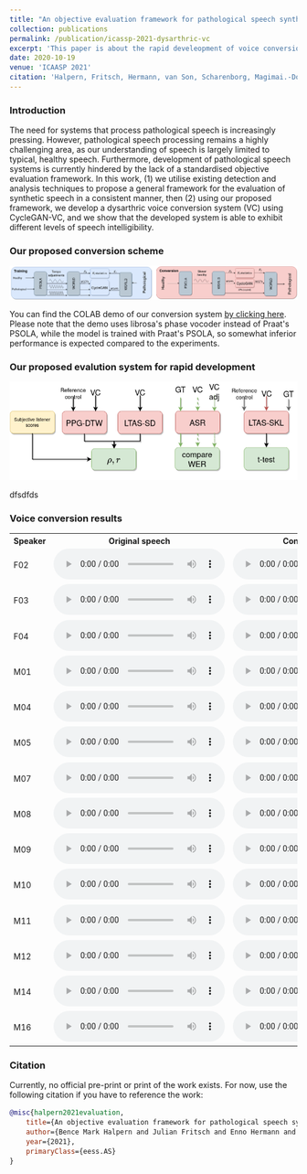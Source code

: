 ```yaml
---
title: "An objective evaluation framework for pathological speech synthesis"
collection: publications
permalink: /publication/icassp-2021-dysarthric-vc
excerpt: 'This paper is about the rapid develeopment of voice conversion for dysarthric speech'
date: 2020-10-19
venue: 'ICAASP 2021'
citation: 'Halpern, Fritsch, Hermann, van Son, Scharenborg, Magimai.-Doss  <i>ICASSP</i>. 1(1).'
---
```


###  Introduction
The need for systems that process pathological speech is increasingly pressing. However, pathological speech processing remains a highly challenging area, as our understanding of speech is largely limited to typical, healthy speech. Furthermore, development of pathological speech systems is currently hindered by the lack of a standardised objective evaluation framework. In this work, (1) we utilise existing detection and analysis techniques to propose a general framework for the evaluation of synthetic speech in a consistent manner, then (2) using our proposed framework, we develop a dysarthric voice conversion system (VC) using CycleGAN-VC, and we show that the developed system is able to exhibit different levels of speech intelligibility.
### Our proposed conversion scheme

<img src="/images/dysarthric_vc_icassp/Training3.png">

You can find the COLAB demo of our conversion system 
[by clicking here](https://colab.research.google.com/drive/1PPH_jnxrKvXvUziNNY4fwBjmCcgDO79r?usp=sharing).
Please note that the demo uses librosa's phase vocoder instead of Praat's PSOLA, while the model is
trained with Praat's PSOLA, so somewhat inferior performance is expected compared to the
experiments. 

### Our proposed evalution system for rapid development

<img src="/images/dysarthric_vc_icassp/evaluation_system.png">

dfsdfds
### Voice conversion results


 <table style="width:100%">
  <tr>
    <th>Speaker</th>
    <th>Original speech</th>
    <th>Converted speech</th>
    <th>Ground truth</th>
  </tr>
          <tr>
    <td>F02</td>
    <td>
     <audio controls>
  <source src="/images/dysarthric_vc_icassp/CF04_B1_C1_M5.wav" type="audio/wav">
</audio> 
</td>
    <td>
 <audio controls>
  <source src="https://surfdrive.surf.nl/files/index.php/s/4UsgSDRBF1VPjfm/download" type="audio/wav">
</audio> 
</td>
    <td>
     <audio controls>
  <source src="/images/dysarthric_vc_icassp/F02_B1_C1_M5.wav" type="audio/wav">
</audio> 
</td>
  </tr>
            <tr>
    <td>F03</td>
    <td>
         <audio controls>
  <source src="/images/dysarthric_vc_icassp/CF04_B1_C1_M5.wav" type="audio/wav">
</audio> 
</td>
    <td>
 <audio controls>
  <source src="https://surfdrive.surf.nl/files/index.php/s/T9F2ej0ZhXreaw9/download" type="audio/wav">
</audio> 
</td>
    <td>
  <source src="/images/dysarthric_vc_icassp/F03_B1_C1_M5.wav" type="audio/wav">
</td>
  </tr>
        <tr>
    <td>F04</td>
    <td>
         <audio controls>
  <source src="/images/dysarthric_vc_icassp/CF04_B1_C1_M5.wav" type="audio/wav">
</audio> 
</td>
    <td>
 <audio controls>
  <source src="https://surfdrive.surf.nl/files/index.php/s/otObdZtOg9go5ij/download" type="audio/wav">
</audio> 
</td>
    <td>
  <source src="/images/dysarthric_vc_icassp/F04_B1_C1_M5.wav" type="audio/wav">
</td>
  </tr>
          <tr>
    <td>M01</td>
    <td>
            <audio controls>
  <source src="/images/dysarthric_vc_icassp/CF04_B1_C1_M5.wav" type="audio/wav">
</audio> 
</td>
    <td>
 <audio controls>
  <source src="https://surfdrive.surf.nl/files/index.php/s/WLOZJkH3rjYhKjy/download" type="audio/wav">
</audio> 
</td>
    <td>
      <source src="/images/dysarthric_vc_icassp/M01_B1_C1_M5.wav" type="audio/wav">
</td>
  </tr>
            <tr>
    <td>M04</td>
    <td>
             <audio controls>
  <source src="/images/dysarthric_vc_icassp/CF04_B1_C1_M5.wav" type="audio/wav">
</audio> 
</td>
    <td>
 <audio controls>
  <source src="https://surfdrive.surf.nl/files/index.php/s/OQ1Rb7FdjHebnze/download" type="audio/wav">
</audio> 
</td>
    <td>
          <source src="/images/dysarthric_vc_icassp/M04_B1_C1_M5.wav" type="audio/wav">
</td>
  </tr>
            <tr>
    <td>M05</td>
    <td>
             <audio controls>
  <source src="/images/dysarthric_vc_icassp/CF04_B1_C1_M5.wav" type="audio/wav">
</audio> 
</td>
    <td>
 <audio controls>
  <source src="https://surfdrive.surf.nl/files/index.php/s/MbqW7mm5XcI47ih/download" type="audio/wav">
</audio> 
</td>
    <td>
    <source src="/images/dysarthric_vc_icassp/M05_B1_C1_M5.wav" type="audio/wav">
</td>
  </tr>
             <tr>
    <td>M07</td>
    <td>
         <audio controls>
  <source src="/images/dysarthric_vc_icassp/CF04_B1_C1_M5.wav" type="audio/wav">
</audio> 
</td>
    <td>
 <audio controls>
  <source src="https://surfdrive.surf.nl/files/index.php/s/xx27WrEIgl6dh3Q/download" type="audio/wav">
</audio> 
</td>
    <td>
        <source src="/images/dysarthric_vc_icassp/M07_B1_C1_M5.wav" type="audio/wav">
</td>
  </tr>
        <tr>
    <td>M08</td>
    <td>
            <audio controls>
  <source src="/images/dysarthric_vc_icassp/CF04_B1_C1_M5.wav" type="audio/wav">
</audio> 
</td>
    <td>
 <audio controls>
  <source src="https://surfdrive.surf.nl/files/index.php/s/N8PzHFiGjJVXvP7/download" type="audio/wav">
</audio> 
</td>
    <td>
        <source src="/images/dysarthric_vc_icassp/M08_B1_C1_M5.wav" type="audio/wav">
</td>
  </tr>
      <tr>
    <td>M09</td>
    <td>
            <audio controls>
  <source src="/images/dysarthric_vc_icassp/CF04_B1_C1_M5.wav" type="audio/wav">
</audio> 
</td>
    <td>
 <audio controls>
  <source src="https://surfdrive.surf.nl/files/index.php/s/LZF7NQX5kC2Shak/download" type="audio/wav">
</audio> 
</td>
    <td>
            <source src="/images/dysarthric_vc_icassp/M09_B1_C1_M5.wav" type="audio/wav">
</td>
  </tr>
        <tr>
    <td>M10</td>
    <td>
            <audio controls>
  <source src="/images/dysarthric_vc_icassp/CF04_B1_C1_M5.wav" type="audio/wav">
</audio> 
</td>
    <td>
 <audio controls>
  <source src="https://surfdrive.surf.nl/files/index.php/s/Upgqp1fp15PR4g6/download" type="audio/wav">
</audio> 
</td>
    <td>
            <source src="/images/dysarthric_vc_icassp/M10_B1_C1_M5.wav" type="audio/wav">
</td>
  </tr>
          <tr>
    <td>M11</td>
    <td>
            <audio controls>
  <source src="/images/dysarthric_vc_icassp/CF04_B1_C1_M5.wav" type="audio/wav">
</audio> 
</td>
    <td>
 <audio controls>
  <source src="https://surfdrive.surf.nl/files/index.php/s/yUWnBBkskzRXwdy/download" type="audio/wav">
</audio> 
</td>
    <td>
            <source src="/images/dysarthric_vc_icassp/M11_B1_C1_M5.wav" type="audio/wav">
</td>
  </tr>
            <tr>
    <td>M12</td>
    <td>
            <audio controls>
  <source src="/images/dysarthric_vc_icassp/CF04_B1_C1_M5.wav" type="audio/wav">
</audio> 
</td>
    <td>
 <audio controls>
  <source src="https://surfdrive.surf.nl/files/index.php/s/qaRi2nuYgdz2auN/download" type="audio/wav">
</audio> 
</td>
    <td>
                <source src="/images/dysarthric_vc_icassp/M12_B1_C1_M5.wav" type="audio/wav">
</td>
  </tr>
    <tr>
    <td>M14</td>
    <td>
        <audio controls>
  <source src="/images/dysarthric_vc_icassp/CF04_B1_C1_M5.wav" type="audio/wav">
</audio> 
</td>
    <td>
 <audio controls>
  <source src="https://surfdrive.surf.nl/files/index.php/s/FZA06txFIhxVipR/download" type="audio/wav">
</audio> 
</td>
    <td>
            <source src="/images/dysarthric_vc_icassp/M14_B1_C1_M5.wav" type="audio/wav">
</td>
  </tr>
    <tr>
    <td>M16</td>
    <td>
        <audio controls>
  <source src="/images/dysarthric_vc_icassp/CF04_B1_C1_M5.wav" type="audio/wav">
</audio> 
</td>
    <td>
 <audio controls>
  <source src="https://surfdrive.surf.nl/files/index.php/s/0GhzPfy3LVRHLny/download" type="audio/wav">
</audio> 
</td>
    <td>
    <source src="/images/dysarthric_vc_icassp/M16_B1_C1_M5.wav" type="audio/wav">
</td>
  </tr>
</table> 

### Citation

Currently, no official pre-print or print of the work exists. For now, use the following
citation if you have to reference the work:

```bibtex
@misc{halpern2021evaluation,
    title={An objective evaluation framework for pathological speech synthesis},
    author={Bence Mark Halpern and Julian Fritsch and Enno Hermann and Rob van Son and Odette Scharenborg and Mathew.-Magimai Doss},
    year={2021},
    primaryClass={eess.AS}
}
```